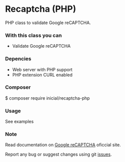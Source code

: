# Recaptcha (PHP)

PHP class to validate Google reCAPTCHA.

### With this class you can

- Validate Google reCAPTCHA

### Depencies

- Web server with PHP support
- PHP extension CURL enabled

### Composer

$ composer require inicial/recaptcha-php

### Usage

See examples

### Note

Read documentation on [Google reCAPTCHA](https://www.google.com/recaptcha) oficcial site.

Report any bug or suggest changes using git [issues](https://github.com/inicialcombr/recaptcha-php/issues).